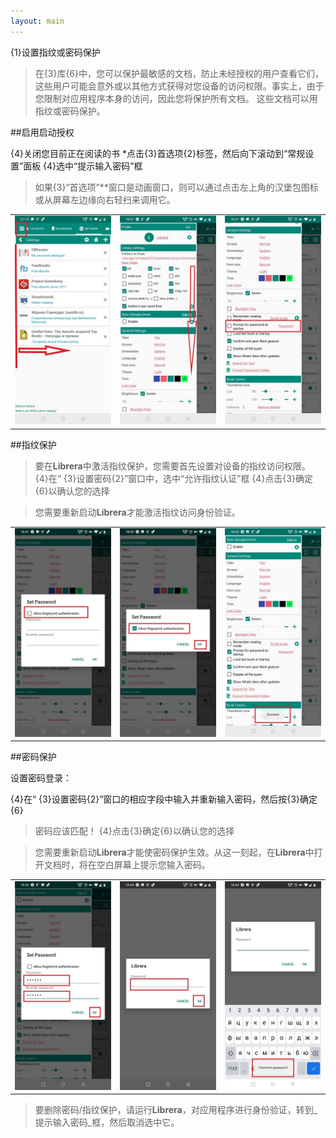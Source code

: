 ```yaml
---
layout: main
---
```


{1}设置指纹或密码保护

>在{3}库{6}中，您可以保护最敏感的文档，防止未经授权的用户查看它们，这些用户可能会意外或以其他方式获得对您设备的访问权限。事实上，由于您限制对应用程序本身的访问，因此您将保护所有文档。
这些文档可以用指纹或密码保护。

##启用启动授权

{4}关闭您目前正在阅读的书
*点击{3}首选项{2}标签，然后向下滚动到“常规设置”面板
{4}选中“提示输入密码”框
>如果{3}“首选项”**窗口是动画窗口，则可以通过点击左上角的汉堡包图标或从屏幕左边缘向右轻扫来调用它。

||||
|-|-|-|
|![](1.jpg)|![](2.jpg)|![](3.jpg)|

##指纹保护

>要在**Librera**中激活指纹保护，您需要首先设置对设备的指纹访问权限。
{4}在“ {3}设置密码{2}”窗口中，选中“允许指纹认证”框
{4}点击{3}确定{6}以确认您的选择

>您需要重新启动**Librera**才能激活指纹访问身份验证。

||||
|-|-|-|
|![](4.jpg)|![](5.jpg)|![](7.jpg)|

##密码保护

设置密码登录：

{4}在“ {3}设置密码{2}”窗口的相应字段中输入并重新输入密码，然后按{3}确定{6}
>密码应该匹配！
{4}点击{3}确定{6}以确认您的选择

>您需要重新启动**Librera**才能使密码保护生效。从这一刻起，在**Librera**中打开文档时，将在空白屏幕上提示您输入密码。

||||
|-|-|-|
|![](6.jpg)|![](8.jpg)|![](10.jpg)|

>要删除密码/指纹保护，请运行**Librera**，对应用程序进行身份验证，转到_提示输入密码_框，然后取消选中它。
